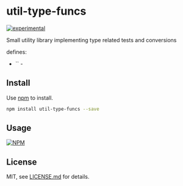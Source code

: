 # util-type-funcs

[![experimental](https://badges.github.io/stability-badges/dist/experimental.svg)](https://github.com/badges/stability-badges)

Small utility library implementing type related tests and conversions

defines:

* `` -

## Install

Use [npm](https://npmjs.com/) to install.

```sh
npm install util-type-funcs --save
```

## Usage

[![NPM](https://nodei.co/npm/util-type-funcs.png)](https://www.npmjs.com/package/util-type-funcs)

## License

MIT, see [LICENSE.md](https://github.com/vsch/util-type-funcs/raw/master/LICENSE.md) for
details.

